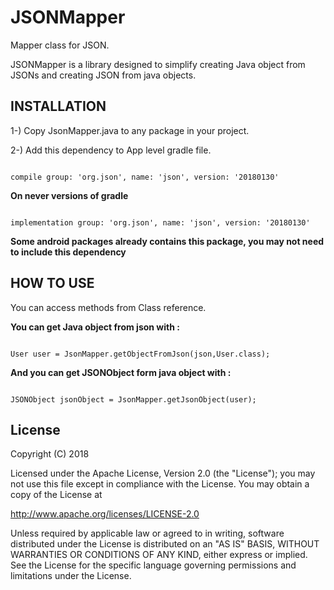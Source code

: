 # JSONMapper
Mapper class for JSON.

JSONMapper is a library designed to simplify creating Java object from JSONs and creating JSON from java objects.

## INSTALLATION

1-) Copy JsonMapper.java to any package in your project.

2-) Add this dependency to App level gradle file.

```

compile group: 'org.json', name: 'json', version: '20180130'

```
**On never versions of gradle**

```

implementation group: 'org.json', name: 'json', version: '20180130'

```
**Some android packages already contains this package, you may not need to include this dependency**

## HOW TO USE

You can access methods from Class reference.

**You can get Java object from json with :** 

```

User user = JsonMapper.getObjectFromJson(json,User.class);

```

**And you can get JSONObject form java object with :**

```

JSONObject jsonObject = JsonMapper.getJsonObject(user);

```

## License

Copyright (C) 2018

Licensed under the Apache License, Version 2.0 (the "License");
you may not use this file except in compliance with the License.
You may obtain a copy of the License at

http://www.apache.org/licenses/LICENSE-2.0

Unless required by applicable law or agreed to in writing, software
distributed under the License is distributed on an "AS IS" BASIS,
WITHOUT WARRANTIES OR CONDITIONS OF ANY KIND, either express or implied.
See the License for the specific language governing permissions and
limitations under the License.

